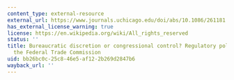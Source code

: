 ```yaml
---
content_type: external-resource
external_url: https://www.journals.uchicago.edu/doi/abs/10.1086/261181
has_external_license_warning: true
license: https://en.wikipedia.org/wiki/All_rights_reserved
status: ''
title: Bureaucratic discretion or congressional control? Regulatory policymaking by
  the Federal Trade Commission
uid: bb26bc0c-25c8-46e5-af12-2b269d2847b6
wayback_url: ''
---
```

